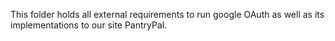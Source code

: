 This folder holds all external requirements to run google OAuth as well as its implementations to our site PantryPal.
